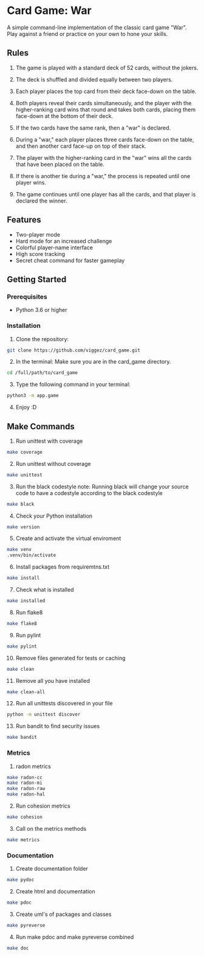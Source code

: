 # Card Game: War

A simple command-line implementation of the classic card game "War".
Play against a friend or practice on your own to hone your skills.

## Rules

1. The game is played with a standard deck of 52 cards, without the jokers.

2. The deck is shuffled and divided equally between two players.

3. Each player places the top card from their deck face-down on the table.

4. Both players reveal their cards simultaneously, and the player with the
    higher-ranking card wins that round and takes both cards, placing them face-down
    at the bottom of their deck.

5. If the two cards have the same rank, then a "war" is declared.

6. During a "war," each player places three cards face-down on the table, and then
    another card face-up on top of their stack.

7. The player with the higher-ranking card in the "war" wins all the cards that have been placed on the table.

8. If there is another tie during a "war," the process is repeated until one player wins.

9. The game continues until one player has all the cards, and that player is declared the winner.

## Features

- Two-player mode
- Hard mode for an increased challenge
- Colorful player-name interface
- High score tracking
- Secret cheat command for faster gameplay

## Getting Started

### Prerequisites

- Python 3.6 or higher

### Installation

1. Clone the repository:

```bash
git clone https://github.com/viggez/card_game.git
```

2. In the terminal: Make sure you are in the card_game directory.
```bash
cd /full/path/to/card_game
```

3. Type the following command in your terminal:
```bash
python3 -m app.game
```

4. Enjoy :D

## Make Commands

1. Run unittest with coverage
```bash
make coverage
```


2. Run unittest without coverage
```bash
make unittest
```


3. Run the black codestyle
note: Running black will change your source code to have a codestyle according to the black codestyle
```bash
make black
```


4. Check your Python installation
```bash
make version
```


5. Create and activate the virtual enviroment
```bash
make venv
.venv/bin/activate
```


6. Install packages from requiremtns.txt
```bash
make install
```


7. Check what is installed
```bash
make installed
```


8. Run flake8
```bash
make flake8
```


9. Run pylint
```bash
make pylint
```


10. Remove files generated for tests or caching
```bash
make clean
```


11. Remove all you have installed
```bash
make clean-all
```


12. Run all unittests discovered in your file
```bash
python -m unittest discover
```


13. Run bandit to find security issues
```bash
make bandit
```

### Metrics

1. radon metrics
```bash
make radon-cc
make radon-mi
make radon-raw
make radon-hal
```


2. Run cohesion metrics
```bash
make cohesion
```


3. Call on the metrics methods
```bash
make metrics
```

### Documentation

1. Create documentation folder
```bash
make pydoc
```


2. Create html and documentation
```bash
make pdoc
```


3. Create uml's of packages and classes
```bash
make pyreverse
```


4. Run make pdoc and make pyreverse combined
```bash
make doc
```
